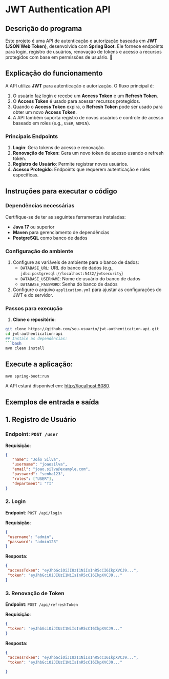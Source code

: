 # JWT Authentication API

## Descrição do programa
Este projeto é uma API de autenticação e autorização baseada em **JWT (JSON Web Token)**, desenvolvida com **Spring Boot**. Ele fornece endpoints para login, registro de usuários, renovação de tokens e acesso a recursos protegidos com base em permissões de usuário. 🚀

## Explicação do funcionamento
A API utiliza **JWT** para autenticação e autorização. O fluxo principal é:
1. O usuário faz login e recebe um **Access Token** e um **Refresh Token**.
2. O **Access Token** é usado para acessar recursos protegidos.
3. Quando o **Access Token** expira, o **Refresh Token** pode ser usado para obter um novo **Access Token**.
4. A API também suporta registro de novos usuários e controle de acesso baseado em roles (e.g., `USER`, `ADMIN`).

### Principais Endpoints
1. **Login**: Gera tokens de acesso e renovação.
2. **Renovação de Token**: Gera um novo token de acesso usando o refresh token.
3. **Registro de Usuário**: Permite registrar novos usuários.
4. **Acesso Protegido**: Endpoints que requerem autenticação e roles específicas.

## Instruções para executar o código

### Dependências necessárias
Certifique-se de ter as seguintes ferramentas instaladas:
- **Java 17** ou superior
- **Maven** para gerenciamento de dependências
- **PostgreSQL** como banco de dados

### Configuração do ambiente
1. Configure as variáveis de ambiente para o banco de dados:
    - `DATABASE_URL`: URL do banco de dados (e.g., `jdbc:postgresql://localhost:5432/jwtsecurity`)
    - `DATABASE_USERNAME`: Nome de usuário do banco de dados
    - `DATABASE_PASSWORD`: Senha do banco de dados
2. Configure o arquivo `application.yml` para ajustar as configurações do JWT e do servidor.

### Passos para execução
1. **Clone o repositório**:
```bash
git clone https://github.com/seu-usuario/jwt-authentication-api.git
cd jwt-authentication-api
## Instale as dependências:
```bash
mvn clean install
```

## Execute a aplicação:
```bash
mvn spring-boot:run
```

A API estará disponível em: [http://localhost:8080](http://localhost:8080).

## Exemplos de entrada e saída

## 1. Registro de Usuário
### Endpoint: `POST /user`

**Requisição**:
```json
{
   "name": "João Silva",
   "username": "joaosilva",
   "email": "joao.silva@example.com",
   "password": "senha123",
   "roles": ["USER"],
   "department": "TI"
}
```

### 2. Login
**Endpoint**: `POST /api/login`

**Requisição**:
```json
{
 "username": "admin",
 "password": "admin123"
}
```

**Resposta**:
```json
{
 "accessToken": "eyJhbGciOiJIUzI1NiIsInR5cCI6IkpXVCJ9...",
 "token": "eyJhbGciOiJIUzI1NiIsInR5cCI6IkpXVCJ9..."
}
```

### 3. Renovação de Token
**Endpoint**: `POST /api/refreshToken`

**Requisição**:
```json
{
 "token": "eyJhbGciOiJIUzI1NiIsInR5cCI6IkpXVCJ9..."
}
```

**Resposta**:
```json
{
 "accessToken": "eyJhbGciOiJIUzI1NiIsInR5cCI6IkpXVCJ9...",
 "token": "eyJhbGciOiJIUzI1NiIsInR5cCI6IkpXVCJ9..."
 
}
```